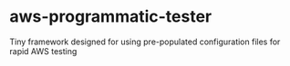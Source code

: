 # aws-programmatic-tester
Tiny framework designed for using pre-populated configuration files for rapid AWS testing
